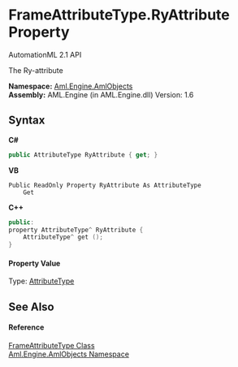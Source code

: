 # FrameAttributeType.RyAttribute Property 
AutomationML 2.1 API 

The Ry-attribute

**Namespace:**&nbsp;<a href="N_Aml_Engine_AmlObjects">Aml.Engine.AmlObjects</a><br />**Assembly:**&nbsp;AML.Engine (in AML.Engine.dll) Version: 1.6

## Syntax

**C#**<br />
``` C#
public AttributeType RyAttribute { get; }
```

**VB**<br />
``` VB
Public ReadOnly Property RyAttribute As AttributeType
	Get
```

**C++**<br />
``` C++
public:
property AttributeType^ RyAttribute {
	AttributeType^ get ();
}
```


#### Property Value
Type: <a href="T_Aml_Engine_CAEX_AttributeType">AttributeType</a>

## See Also


#### Reference
<a href="T_Aml_Engine_AmlObjects_FrameAttributeType">FrameAttributeType Class</a><br /><a href="N_Aml_Engine_AmlObjects">Aml.Engine.AmlObjects Namespace</a><br />